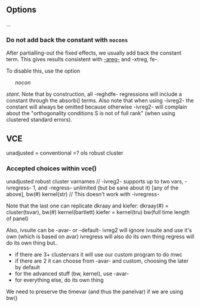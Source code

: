 

## Options

...

### Do not add back the constant with `nocons`

After partialling-out the fixed effects, we usually add back the constant term. This gives results consistent with [-areg-](http://stackoverflow.com/questions/14179197/how-to-interpret-the-constant-in-an-areg-output) and -xtreg, fe-.

To disable this, use the option <em><ul>nocon</ul>stant</em>. Note that by construction, all -reghdfe- regressions will include a constant through the absorb() terms. Also note that when using -ivreg2- the constant will always be omitted because otherwise -ivreg2- will complain about the "orthogonality conditions S is not of full rank" (when using clustered standard errors).


## VCE

unadjusted = conventional =? ols
robust
cluster


### Accepted choices within vce()

unadjusted
robust
cluster varnames // -ivreg2- supports up to two vars, -ivregress- 1, and -regress- unlimited (but be sane about it)
[any of the above], bw(#) kernel(str) // This doesn't work with -ivregress-

Note that the last one can replicate dkraay and kiefer:
dkraay(#) = cluster(tsvar), bw(#) kernel(bartlett)
kiefer = kernel(tru) bw(full time length of panel)

Also, ivsuite can be -avar- or -default-
ivreg2 will ignore ivsuite and use it's own (which is based on avar)
ivregress will also do its own thing
regress will do its own thing but..
- if there are 3+ clustervars it will use our custom program to do mwc
- if there are 2 it can choose from -avar- and custom, choosing the later by default
- for the advanced stuff (bw, kernel), use -avar-
- for everything else, do its own thing



We need to preserve the timevar (and thus the panelvar) if we are using bw()